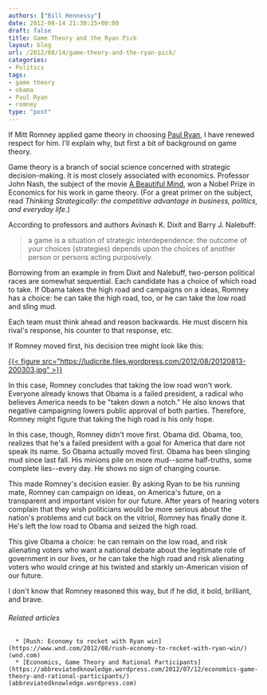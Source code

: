 ```yaml
---
authors: ["Bill Hennessy"]
date: 2012-08-14 21:30:25+00:00
draft: false
title: Game Theory and the Ryan Pick
layout: blog
url: /2012/08/14/game-theory-and-the-ryan-pick/
categories:
- Politics
tags:
- game theory
- obama
- Paul Ryan
- romney
type: "post"
---
```




If Mitt Romney applied game theory in choosing [Paul Ryan](https://paulryan.house.gov/), I have renewed respect for him. I'll explain why, but first a bit of background on game theory.

Game theory is a branch of social science concerned with strategic decision-making. It is most closely associated with economics. Professor John Nash, the subject of the movie [A Beautiful Mind](https://www.rottentomatoes.com/m/beautiful_mind), won a Nobel Prize in Economics for his work in game theory. (For a great primer on the subject, read _Thinking Strategically: the competitive advantage in business, politics, and everyday life_.)

According to professors and authors Avinash K. Dixit and Barry J. Nalebuff:


> a game is a situation of strategic interdependence: the outcome of your choices (strategies) depends upon the choices of another person or persons acting purposively.


Borrowing from an example in from Dixit and Nalebuff, two-person political races are somewhat sequential. Each candidate has a choice of which road to take. If Obama takes the high road and campaigns on a ideas, Romney has a choice: he can take the high road, too, or he can take the low road and sling mud.

Each team must think ahead and reason backwards. He must discern his rival's response, his counter to that response, etc.

If Romney moved first, his decision tree might look like this:

[{{< figure src="https://ludicrite.files.wordpress.com/2012/08/20120813-200303.jpg" >}}
](https://ludicrite.files.wordpress.com/2012/08/20120813-200303.jpg)

In this case, Romney concludes that taking the low road won't work. Everyone already knows that Obama is a failed president, a radical who believes America needs to be "taken down a notch." He also knows that negative campaigning lowers public approval of both parties. Therefore, Romney might figure that taking the high road is his only hope.

In this case, though, Romney didn't move first. Obama did. Obama, too, realizes that he's a failed president with a goal for America that dare not speak its name. So Obama actually moved first. Obama has been slinging mud since last fall. His minions pile on more mud--some half-truths, some complete lies--every day. He shows no sign of changing course.

This made Romney's decision easier. By asking Ryan to be his running mate, Romney can campaign on ideas, on America's future, on a transparent and important vision for our future. After years of hearing voters complain that they wish politicians would be more serious about the nation's problems and cut back on the vitriol, Romney has finally done it. He's left the low road to Obama and seized the high road.

This give Obama a choice: he can remain on the low road, and risk alienating voters who want a national debate about the legitimate role of government in our lives, or he can take the high road and risk alienating voters who would cringe at his twisted and starkly un-American vision of our future.

I don't know that Romney reasoned this way, but if he did, it bold, brilliant, and brave.


###### Related articles





	  * [Rush: Economy to rocket with Ryan win](https://www.wnd.com/2012/08/rush-economy-to-rocket-with-ryan-win/) (wnd.com)
	  * [Economics, Game Theory and Rational Participants](https://abbreviatedknowledge.wordpress.com/2012/07/12/economics-game-theory-and-rational-participants/) (abbreviatedknowledge.wordpress.com)


